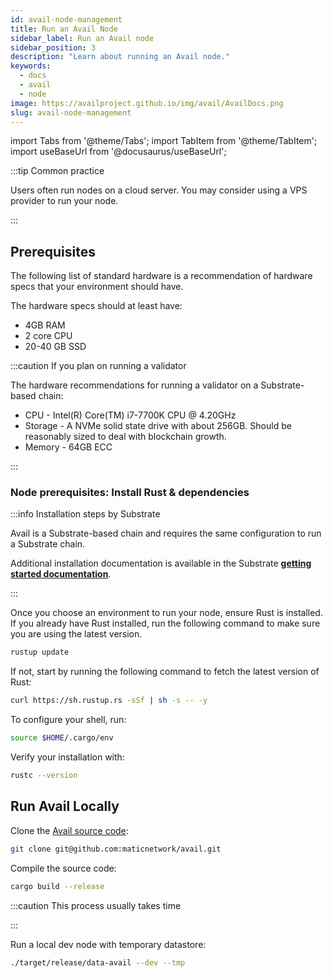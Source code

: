 ```yaml
---
id: avail-node-management
title: Run an Avail Node
sidebar_label: Run an Avail node
sidebar_position: 3
description: "Learn about running an Avail node."
keywords:
  - docs
  - avail
  - node
image: https://availproject.github.io/img/avail/AvailDocs.png
slug: avail-node-management
---
```

import Tabs from '@theme/Tabs';
import TabItem from '@theme/TabItem';
import useBaseUrl from '@docusaurus/useBaseUrl';

:::tip Common practice

Users often run nodes on a cloud server. You may consider using a VPS provider to run your node.

:::

## Prerequisites

The following list of standard hardware is a recommendation of hardware specs that your environment should
have.

The hardware specs should at least have:

* 4GB RAM
* 2 core CPU
* 20-40 GB SSD

:::caution If you plan on running a validator

The hardware recommendations for running a validator on a Substrate-based chain:

* CPU - Intel(R) Core(TM) i7-7700K CPU @ 4.20GHz
* Storage - A NVMe solid state drive with about 256GB. Should be reasonably sized to deal with
  blockchain growth.
* Memory - 64GB ECC

:::

### Node prerequisites: Install Rust & dependencies

:::info Installation steps by Substrate

Avail is a Substrate-based chain and requires the same configuration to run a Substrate chain.

Additional installation documentation is available in the Substrate
**[getting started documentation](https://docs.substrate.io/v3/getting-started/installation/)**.

:::

Once you choose an environment to run your node, ensure Rust is installed.
If you already have Rust installed, run the following command to make sure you are using the latest version.

```sh
rustup update
```

If not, start by running the following command to fetch the latest version of Rust:

```sh
curl https://sh.rustup.rs -sSf | sh -s -- -y
```

To configure your shell, run:

```sh
source $HOME/.cargo/env
```

Verify your installation with:

```sh
rustc --version
```

## Run Avail Locally

Clone the [Avail source code](https://github.com/maticnetwork/avail):

```sh
git clone git@github.com:maticnetwork/avail.git
```

Compile the source code:

```sh
cargo build --release
```

:::caution This process usually takes time

:::

Run a local dev node with temporary datastore:

```sh
./target/release/data-avail --dev --tmp
```
